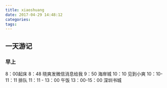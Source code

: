 ```yaml
---
title: xiaoshuang
date: 2017-04-29 14:48:12
categories:
tags:
---
```

## 一天游记

### 早上
   8：00起床
   8：48 晓爽发微信消息给我
   9：50 海岸城
 10：10 见到小爽
 10：10-11：11 排队
 11：11 - 13：00 午饭
 13：00-15：00 深圳书城
